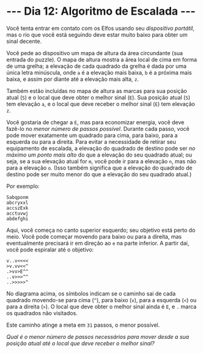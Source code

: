 # --- Dia 12: Algoritmo de Escalada ---

Você tenta entrar em contato com os Elfos usando seu *dispositivo portátil*, mas o rio que você está seguindo deve estar muito baixo para obter um sinal decente.

Você pede ao dispositivo um mapa de altura da área circundante (sua entrada do puzzle). O mapa de altura mostra a área local de cima em forma de uma grelha; a elevação de cada quadrado da grelha é dada por uma única letra minúscula, onde `a` é a elevação mais baixa, `b` é a próxima mais baixa, e assim por diante até a elevação mais alta, `z`.

Também estão incluídas no mapa de altura as marcas para sua posição atual (`S`) e o local que deve obter o melhor sinal (`E`). Sua posição atual (`S`) tem elevação `a`, e o local que deve receber o melhor sinal (`E`) tem elevação `z`.

Você gostaria de chegar a `E`, mas para economizar energia, você deve fazê-lo no *menor número de passos possível*. Durante cada passo, você pode mover exatamente um quadrado para cima, para baixo, para a esquerda ou para a direita. Para evitar a necessidade de retirar seu equipamento de escalada, a elevação do quadrado de destino pode ser *no máximo um ponto mais alto* do que a elevação do seu quadrado atual; ou seja, se a sua elevação atual for `m`, você pode ir para a elevação `n`, mas não para a elevação `o`. (Isso também significa que a elevação do quadrado de destino pode ser muito menor do que a elevação do seu quadrado atual.)

Por exemplo:

```
Sabqponm
abcryxxl
accszExk
acctuvwj
abdefghi

```

Aqui, você começa no canto superior esquerdo; seu objetivo está perto do meio. Você pode começar movendo para baixo ou para a direita, mas eventualmente precisará ir em direção ao `e` na parte inferior. A partir daí, você pode espiralar até o objetivo:

```
v..v<<<<
>v.vv<<^
.>vv>E^^
..v>>>^^
..>>>>>^

```

No diagrama acima, os símbolos indicam se o caminho sai de cada quadrado movendo-se para cima (`^`), para baixo (`v`), para a esquerda (`<`) ou para a direita (`>`). O local que deve obter o melhor sinal ainda é `E`, e `.` marca os quadrados não visitados.

Este caminho atinge a meta em `31` passos, o menor possível.

*Qual é o menor número de passos necessários para mover desde a sua posição atual até o local que deve receber o melhor sinal?*

